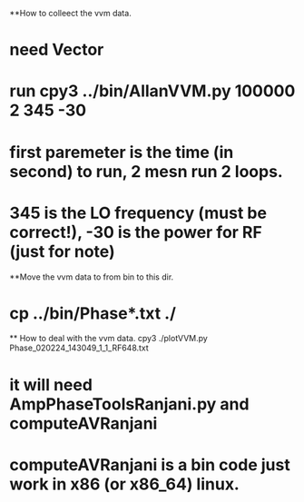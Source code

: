 

**How to colleect the vvm data. 
# need Vector
# run cpy3 ../bin/AllanVVM.py 100000 2 345 -30
# first paremeter is the time (in second) to run, 2 mesn run 2 loops. 
# 345 is the LO frequency (must be correct!), -30 is the power for RF (just for note)

**Move the vvm data to from bin to this dir. 
# cp ../bin/Phase*.txt ./

** How to deal with the vvm data.
cpy3 ./plotVVM.py Phase_020224_143049_1_1_RF648.txt
# it will need AmpPhaseToolsRanjani.py and computeAVRanjani
# computeAVRanjani is a bin code just work in x86 (or x86_64) linux. 
